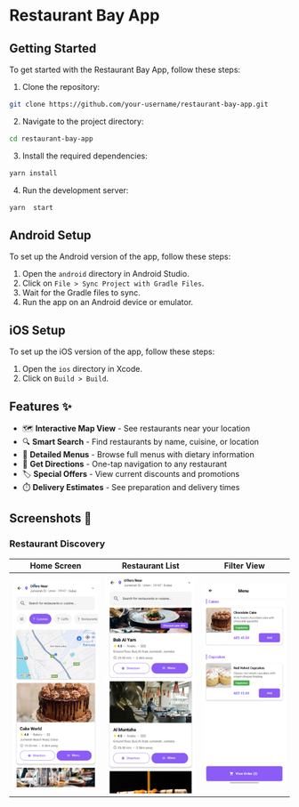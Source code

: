 # Restaurant Bay App

## Getting Started

To get started with the Restaurant Bay App, follow these steps:

1. Clone the repository:

```bash
git clone https://github.com/your-username/restaurant-bay-app.git
```

2. Navigate to the project directory:

```bash
cd restaurant-bay-app
```

3. Install the required dependencies:

```bash
yarn install
```

4. Run the development server:

```bash
yarn  start
```

## Android Setup

To set up the Android version of the app, follow these steps:

1. Open the `android` directory in Android Studio.
2. Click on `File > Sync Project with Gradle Files`.
3. Wait for the Gradle files to sync.
4. Run the app on an Android device or emulator.

## iOS Setup

To set up the iOS version of the app, follow these steps:

1. Open the `ios` directory in Xcode.
2. Click on `Build > Build`.

## Features ✨

- 🗺️ **Interactive Map View** - See restaurants near your location
- 🔍 **Smart Search** - Find restaurants by name, cuisine, or location
- 📜 **Detailed Menus** - Browse full menus with dietary information
- 📍 **Get Directions** - One-tap navigation to any restaurant
- 🏷️ **Special Offers** - View current discounts and promotions
- ⏱️ **Delivery Estimates** - See preparation and delivery times

## Screenshots 📸

### Restaurant Discovery

| Home Screen                                            | Restaurant List                                        | Filter View                                            |
| ------------------------------------------------------ | ------------------------------------------------------ | ------------------------------------------------------ |
| <img src="src/screenshots/1000013713.jpg" width="200"> | <img src="src/screenshots/1000013718.jpg" width="200"> | <img src="src/screenshots/1000013719.jpg" width="200"> |
